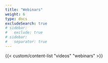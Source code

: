 ```yaml
---
title: "Webinars"
weight: 6
type: docs
excludeSearch: true
# sidebar:
#   exclude: true
# sidebar:
#   separator: true
---
```


{{< custom/content-list "videos" "webinars" >}}
